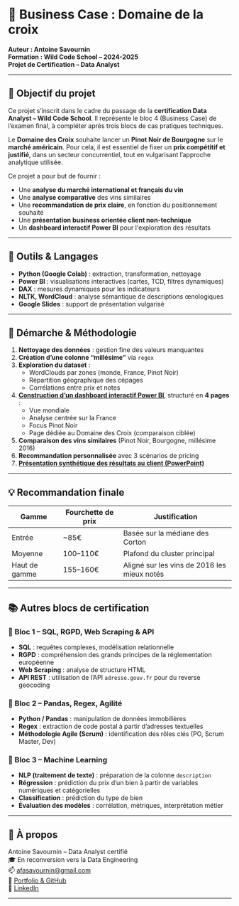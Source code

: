 # 🍷 Business Case : Domaine de la croix

**Auteur : Antoine Savournin**  
**Formation : Wild Code School – 2024-2025**  
**Projet de Certification – Data Analyst**

---

## 🎯 Objectif du projet

Ce projet s’inscrit dans le cadre du passage de la **certification Data Analyst – Wild Code School**. Il représente le bloc 4 (Business Case) de l’examen final, à compléter après trois blocs de cas pratiques techniques.

Le **Domaine des Croix** souhaite lancer un **Pinot Noir de Bourgogne** sur le **marché américain**. Pour cela, il est essentiel de fixer un **prix compétitif et justifié**, dans un secteur concurrentiel, tout en vulgarisant l’approche analytique utilisée.

Ce projet a pour but de fournir :
- Une **analyse du marché international et français du vin**
- Une **analyse comparative** des vins similaires
- Une **recommandation de prix claire**, en fonction du positionnement souhaité
- Une **présentation business orientée client non-technique**
- Un **dashboard interactif Power BI** pour l'exploration des résultats

---

## 🧰 Outils & Langages

- **Python (Google Colab)** : extraction, transformation, nettoyage
- **Power BI** : visualisations interactives (cartes, TCD, filtres dynamiques)
- **DAX** : mesures dynamiques pour les indicateurs
- **NLTK, WordCloud** : analyse sémantique de descriptions œnologiques
- **Google Slides** : support de présentation vulgarisé


---

## 🧪 Démarche & Méthodologie

1. **Nettoyage des données** : gestion fine des valeurs manquantes
2. **Création d’une colonne “millésime”** via `regex`
3. **Exploration du dataset** :
   - WordClouds par zones (monde, France, Pinot Noir)
   - Répartition géographique des cépages
   - Corrélations entre prix et notes
4. [**Construction d’un dashboard interactif Power BI**](./livrables_pdf/dashboard_domaine_de_la_croix.pdf), structuré en **4 pages** :
   - Vue mondiale
   - Analyse centrée sur la France
   - Focus Pinot Noir
   - Page dédiée au Domaine des Croix (comparaison ciblée)
5. **Comparaison des vins similaires** (Pinot Noir, Bourgogne, millésime 2016)
6. **Recommandation personnalisée** avec 3 scénarios de pricing
7. [**Présentation synthétique des résultats au client (PowerPoint)**](./livrables_pdf/presentation_domaine_de_la_croix.pdf)

---

## 💡 Recommandation finale

| Gamme         | Fourchette de prix | Justification                                      |
|---------------|--------------------|---------------------------------------------------|
| Entrée        | ~85€               | Basée sur la médiane des Corton                   |
| Moyenne       | 100–110€           | Plafond du cluster principal                      |
| Haut de gamme | 155–160€           | Aligné sur les vins de 2016 les mieux notés       |

---

## 📚 Autres blocs de certification

### 🔹 Bloc 1 – SQL, RGPD, Web Scraping & API
- **SQL** : requêtes complexes, modélisation relationnelle
- **RGPD** : compréhension des grands principes de la réglementation européenne
- **Web Scraping** : analyse de structure HTML
- **API REST** : utilisation de l’API `adresse.gouv.fr` pour du reverse geocoding

### 🔹 Bloc 2 – Pandas, Regex, Agilité
- **Python / Pandas** : manipulation de données immobilières
- **Regex** : extraction de code postal à partir d’adresses textuelles
- **Méthodologie Agile (Scrum)** : identification des rôles clés (PO, Scrum Master, Dev)

### 🔹 Bloc 3 – Machine Learning
- **NLP (traitement de texte)** : préparation de la colonne `description`
- **Régression** : prédiction du prix d’un bien à partir de variables numériques et catégorielles
- **Classification** : prédiction du type de bien
- **Évaluation des modèles** : corrélation, métriques, interprétation métier

---

## 👤 À propos

Antoine Savournin – Data Analyst certifié  
🎓 En reconversion vers la Data Engineering  
📫 afasavournin@gmail.com  
🔗 [Portfolio & GitHub](https://github.com/Garvoz)  
🔗 [LinkedIn](https://www.linkedin.com/in/antoine-savournin-3b9277109/)

---
